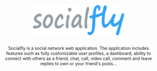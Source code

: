 <a name="readme-top"></a>

<!-- PROJECT LOGO -->
<br />
<div align="center">
  <a href="https://github.com/vinh466/ipcpart">
    <img src="/client/public/socialfly.png" alt="Logo" width="300" height="100">
  </a>

<br />
<br />
  <p align="center">
    Socialfly is a social network web application. The application includes features such as fully customizable user profiles, a dashboard, ability to connect with others as a friend, chat, call, video call, comment and leave replies to own or your friend's posts... 
  </p>
</div>
<br />
